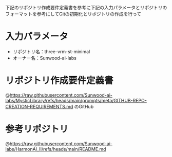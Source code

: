 
下記のリポジトリ作成要件定義書を参考に下記の入力パラメータとリポジトリのフォーマットを参考にしてGitの初期化とリポジトリの作成を行って

# 入力パラメータ
- リポジトリ名：three-vrm-st-minimal
- オーナー名：Sunwood-ai-labs

# リポジトリ作成要件定義書

@https://raw.githubusercontent.com/Sunwood-ai-labs/MysticLibrary/refs/heads/main/prompts/meta/GITHUB-REPO-CREATION-REQUIREMENTS.md のGitHub 


# 参考リポジトリ

@https://raw.githubusercontent.com/Sunwood-ai-labs/HarmonAI_II/refs/heads/main/README.md 

